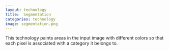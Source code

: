 ```yaml
---
layout: technology
title:  Segmentation
categories: technology
image: segmentation.png
---
```

This technology paints areas in the input image with different colors so that each pixel is associated with a category it belongs to.


